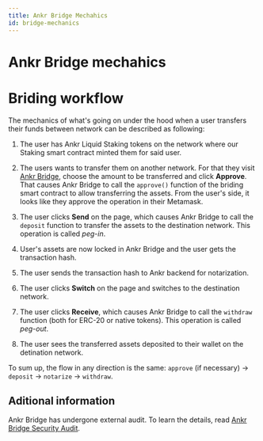 ```yaml
---
title: Ankr Bridge Mechahics
id: bridge-mechanics
---
```


# Ankr Bridge mechahics

# Briding workflow

The mechanics of what's going on under the hood when a user transfers their funds between network can be described as following:

1. The user has Ankr Liquid Staking tokens on the network where our Staking smart contract minted them for said user.

2. The users wants to transfer them on another network. For that they visit [Ankr Bridge](https://www.ankr.com/earn/bridge/), choose the amount to be transferred and click **Approve**. 
   That causes Ankr Bridge to call the `approve()` function of the briding smart contract to allow transferring the assets. From the user's side, it looks like they approve the operation in their Metamask.  

3. The user clicks **Send** on the page, which causes Ankr Bridge to call the `deposit` function to transfer the assets to the destination network. 
   This operation is called *peg-in*.

4. User's assets are now locked in Ankr Bridge and the user gets the transaction hash.

5. The user sends the transaction hash to Ankr backend for notarization.

6. The user clicks **Switch** on the page and switches to the destination network.

7. The user clicks **Receive**, which causes Ankr Bridge to call the `withdraw` function (both for ERC-20 or native tokens).
   This operation is called *peg-out*.

8. The user sees the transferred assets deposited to their wallet on the detination network.

To sum up, the flow in any direction is the same: `approve` (if necessary) -> `deposit` -> `notarize` -> `withdraw`.

## Aditional information

Ankr Bridge has undergone external audit. To learn the details, read [Ankr Bridge Security Audit](https://assets.ankr.com/earn/ankr_bridge_security_audit.pdf).